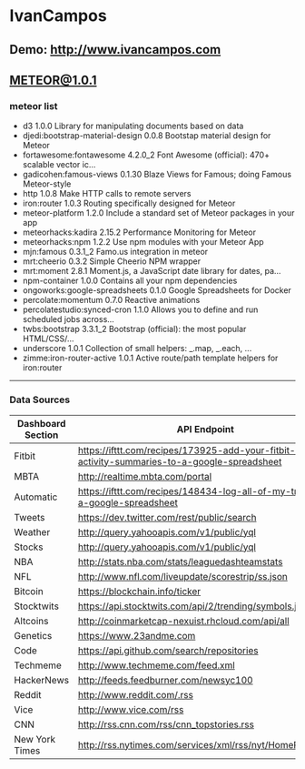 IvanCampos
==========

Demo: http://www.ivancampos.com
-------------------------

METEOR@1.0.1
----------
### meteor list ###
* d3                               1.0.0  Library for manipulating documents based on data
* djedi:bootstrap-material-design  0.0.8  Bootstap material design for Meteor
* fortawesome:fontawesome          4.2.0_2  Font Awesome (official): 470+ scalable vector ic...
* gadicohen:famous-views           0.1.30  Blaze Views for Famous; doing Famous Meteor-style
* http                             1.0.8  Make HTTP calls to remote servers
* iron:router                      1.0.3  Routing specifically designed for Meteor
* meteor-platform                  1.2.0  Include a standard set of Meteor packages in your app
* meteorhacks:kadira               2.15.2  Performance Monitoring for Meteor
* meteorhacks:npm                  1.2.2  Use npm modules with your Meteor App
* mjn:famous                       0.3.1_2  Famo.us integration in meteor
* mrt:cheerio                      0.3.2  Simple Cheerio NPM wrapper
* mrt:moment                       2.8.1  Moment.js, a JavaScript date library for dates, pa...
* npm-container                    1.0.0  Contains all your npm dependencies
* ongoworks:google-spreadsheets    0.1.0  Google Spreadsheets for Docker
* percolate:momentum               0.7.0  Reactive animations
* percolatestudio:synced-cron      1.1.0  Allows you to define and run scheduled jobs across...
* twbs:bootstrap                   3.3.1_2  Bootstrap (official): the most popular HTML/CSS/...
* underscore                       1.0.1  Collection of small helpers: _.map, _.each, ...
* zimme:iron-router-active         1.0.1  Active route/path template helpers for iron:router
----------
### Data Sources ###
|Dashboard Section |API Endpoint	|Data Format
|----- |----- |-----
|Fitbit	|https://ifttt.com/recipes/173925-add-your-fitbit-daily-activity-summaries-to-a-google-spreadsheet	|Google Sheets
|MBTA	|http://realtime.mbta.com/portal	|JSON
|Automatic |https://ifttt.com/recipes/148434-log-all-of-my-trips-to-a-google-spreadsheet |Google Sheets
|Tweets	|https://dev.twitter.com/rest/public/search	|JSON
|Weather	|http://query.yahooapis.com/v1/public/yql	|JSON
|Stocks	|http://query.yahooapis.com/v1/public/yql	|JSON
|NBA	|http://stats.nba.com/stats/leaguedashteamstats	|JSON
|NFL	|http://www.nfl.com/liveupdate/scorestrip/ss.json	|JSON
|Bitcoin	|https://blockchain.info/ticker	|JSON
|Stocktwits	|https://api.stocktwits.com/api/2/trending/symbols.json	|JSON
|Altcoins	|http://coinmarketcap-nexuist.rhcloud.com/api/all	|JSON
|Genetics	|https://www.23andme.com	|JSON
|Code	|https://api.github.com/search/repositories	|JSON
|Techmeme	|http://www.techmeme.com/feed.xml	|RSS
|HackerNews	|http://feeds.feedburner.com/newsyc100	|RSS
|Reddit	|http://www.reddit.com/.rss	|RSS
|Vice	|http://www.vice.com/rss	|RSS
|CNN	|http://rss.cnn.com/rss/cnn_topstories.rss	|RSS
|New York Times	|http://rss.nytimes.com/services/xml/rss/nyt/HomePage.xml	|RSS 



